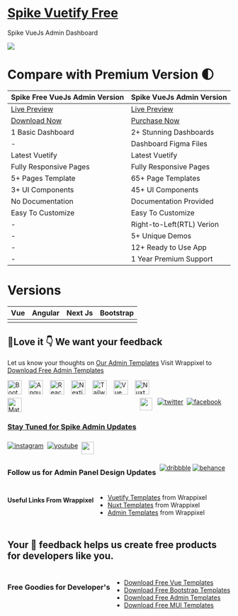 
# <a href="https://spike-vue-free.netlify.app/">Spike Vuetify Free</a>
Spike VueJs Admin Dashboard

<!-- Main image of Template -->
<a target="_blank" href="https://www.wrappixel.com/templates/spike-free-vuejs-admin-template/">
  <img src="https://media3.giphy.com/media/v1.Y2lkPTc5MGI3NjExdDA4bmZqY2Q0NmxpYmcxOXJnemN3NXFtZGlocWdndTJnNHVxYjk3eCZlcD12MV9pbnRlcm5hbF9naWZfYnlfaWQmY3Q9Zw/ywaKW8pASNT4PmTSUE/giphy.gif" />
</a>


# Compare with Premium Version 🌓

<table>
<thead>
<tr>
<th>Spike Free VueJs Admin Version</th>
<th>Spike VueJs Admin Version</th>
</tr>
</thead>
<tbody>
<tr>
  <td>
    <a href="https://spike-vue-free.netlify.app/">Live Preview</a>
  </td>
  <td>
  <a href="https://spike-vue-main.netlify.app/dashboard1">Live Preview</a>
  </td>
</tr>
<tr>
  <td>
      <a href="https://www.wrappixel.com/templates/spike-free-vuejs-admin-template/">Download Now</a>
  </td>
  <td>
    <a href="https://www.wrappixel.com/templates/spike-vuejs-admin-dashboard/?ref=33">Purchase Now</a>
  </td>
</tr>
<tr>
  <td>
  1 Basic Dashboard
  </td>
  <td>
  2+ Stunning Dashboards
  </td>
</tr>
<tr>
  <td>
  -
  </td>
  <td>
  Dashboard Figma Files
  </td>
</tr>
<tr>
  <td>
  Latest Vuetify
  </td>
  <td>
  Latest Vuetify
  </td>
</tr>
<tr>
  <td>
  Fully Responsive Pages
  </td>
  <td>
  Fully Responsive Pages
  </td>
</tr>
<tr>
  <td>
  5+ Pages Template
  </td>
  <td>
  65+ Page Templates
  </td>
</tr>
<tr>
  <td>
  3+ UI Components
  </td>
  <td>
  45+ UI Components
  </td>
</tr>
<tr>
  <td>
  No Documentation
  </td>
  <td>
  Documentation Provided
  </td>
</tr>
<tr>
  <td>
  Easy To Customize
  </td>
  <td>
  Easy To Customize
  </td>
</tr>
<tr>
  <td>
  -
  </td>
  <td>
  Right-to-Left(RTL) Verion
  </td>
</tr>
<tr>
  <td>
  -
  </td>
  <td>
  5+ Unique Demos
  </td>
</tr>
<tr>
  <td>
  -
  </td>
  <td>
  12+ Ready to Use App
  </td>
</tr>
<tr>
  <td>
  -
  </td>
  <td>
  1 Year Premium Support
  </td>
</tr>
</tbody>
</table>

<!-- Versions of Template -->
# Versions
<table>
<thead>
<tr>
<th>Vue</th>
<th>Angular</th>
<th>Next Js</th>
<th>Bootstrap</th>
</tr>
</thead>
<tbody>
<tr>
<td>
  <a href="https://www.wrappixel.com/templates/spike-vuejs-admin-dashboard/?ref=33" width="150px">
    <img src="https://www.wrappixel.com/wp-content/uploads/edd/2023/09/spike-vuejs-admin-dashboard-prev-img.jpg" alt="" style="max-width:150px;">
  </a>
</td>
<td>
  <a href="https://www.wrappixel.com/templates/spike-angular-admin-template/?ref=33" rel="nofollow" width="150px">
    <img src="https://www.wrappixel.com/wp-content/uploads/edd/2023/10/spike-angular-material-admin-dashboard-ws.jpg" alt="" style="max-width:150px;">
  </a>
</td>
<td>
  <a href="https://www.wrappixel.com/templates/spike-nextjs-admin-template/?ref=33" rel="nofollow" width="150px">
    <img src="https://www.wrappixel.com/wp-content/uploads/edd/2023/09/spike-nextjs-admin-dashboard-prev-img.jpg" alt="" style="max-width:150px;">
  </a>
</td>
<td>
  <a href="https://www.wrappixel.com/templates/spike-bootstrap-admin-dashboard/?ref=33" rel="nofollow" width="150px">
    <img src="https://www.wrappixel.com/wp-content/uploads/edd/2023/09/spike-bootstrap-admin-dashboard-prev-img.jpg" alt="" style="max-width:150px;">
  </a>
</td>
</td>
  
</tr>
</tbody>
</table>






## 🤩Love it 👇 We want your feedback

Let us know your thoughts on  [Our Admin Templates](https://www.wrappixel.com/templates/category/admin-dashboard-templates/) Visit  Wrappixel  to  [Download Free Admin Templates](https://www.wrappixel.com/templates/category/free-admin-panel-templates/)

<div style="display: flex; flex-wrap: wrap; gap: 8px; justify-content: left;">
<a href="https://www.wrappixel.com/templates/category/bootstrap-templates/"><img src="https://cdn.jsdelivr.net/gh/devicons/devicon/icons/bootstrap/bootstrap-original.svg" height="32" alt="Bootstrap 5 templates" style="margin-right: 8px"> </a> <a href="https://www.wrappixel.com/templates/category/angular-templates/"><img src="https://skillicons.dev/icons?i=angular" height="32" alt="Angular" style="margin-right: 8px">
<a href="https://www.wrappixel.com/templates/category/react-templates/">
<img src="https://skillicons.dev/icons?i=react" height="32" alt="React templates" style="margin-right: 8px"> <a href="https://www.wrappixel.com/templates/category/nextjs-templates/"><img src="https://skillicons.dev/icons?i=nextjs" height="32" alt="Nextjs" style="margin-right: 8px"> <a href="https://www.wrappixel.com/templates/category/tailwind-dashboard/"><img src="https://skillicons.dev/icons?i=tailwind" height="32" alt="Tailwind CSS" style="margin-right: 8px"> <a href="https://www.wrappixel.com/templates/category/vuejs-templates/"><img src="https://skillicons.dev/icons?i=vue" height="32" alt="Vue" style="margin-right: 8px"> <a href="https://www.wrappixel.com/templates/category/nuxt-templates/"><img src="https://skillicons.dev/icons?i=nuxtjs" height="32" alt="Nuxt.js" style="margin-right: 8px"> <a href="https://www.wrappixel.com/templates/category/mui-templates/"><img src="https://skillicons.dev/icons?i=materialui" height="32" alt="Material UI" style="margin-right: 8px">

<h3>Stay Tuned for Spike Admin Updates</h3>
<a href="https://github.com/wrappixel" target="_blank"><img src="https://img.shields.io/badge/GitHub-100000?style=for-the-badge&logo=github&logoColor=white" height="28" style="margin-right: 4px"></a> <a target="_blank" href="https://twitter.com/wrappixel" style="display: inline-block;"><img src="https://img.shields.io/badge/twitter-x?style=for-the-badge&logo=x&logoColor=white&color=%230f1419" alt="twitter" /></a>
<a target="_blank" href="https://www.facebook.com/wrappixel" style="display: inline-block;"><img src="https://img.shields.io/badge/facebook-logo?style=for-the-badge&logo=facebook&logoColor=white&color=%230866ff" alt="facebook" /></a>
<a target="_blank" href="https://www.instagram.com/wrappixel" style="display: inline-block;"><img src="https://img.shields.io/badge/instagram-logo?style=for-the-badge&logo=instagram&logoColor=white&color=%23F35369" alt="instagram" /></a> <a target="_blank" href="https://www.youtube.com/wrappixel" style="display: inline-block;"><img src="https://img.shields.io/badge/youtube-logo?style=for-the-badge&logo=youtube&logoColor=white&color=%23cc0000" alt="youtube" /></a> <a href="https://www.linkedin.com/company/wrappixel" target="_blank"><img src="https://img.shields.io/badge/LinkedIn-0077B5?style=for-the-badge&logo=linkedin&logoColor=white" height="28" style="margin-right: 4px"></a> 



### Follow us for Admin Panel Design Updates
<a target="_blank" href="https://www.dribbble.com/wrappixel" style="display: inline-block;"><img src="https://img.shields.io/badge/dribbble-logo?style=for-the-badge&logo=dribbble&logoColor=white&color=%23ea64d9" alt="dribbble" /></a> <a target="_blank" href="https://www.behance.net/wrappixel" style="display: inline-block;"><img src="https://img.shields.io/badge/behance-logo?style=for-the-badge&logo=behance&logoColor=white&color=%230057ff" alt="behance" /></a>

#### Useful Links From Wrappixel
- <a href="https://www.wrappixel.com/templates/category/vuetify-templates/">Vuetify Templates</a> from Wrappixel
- <a href="https://www.wrappixel.com/templates/category/nuxt-templates/">Nuxt Templates</a> from Wrappixel
- <a href="https://www.wrappixel.com/templates/category/admin-dashboard-templates/">Admin Templates</a> from Wrappixel



## Your 🤝 feedback helps us create free products for developers like you.

### Free Goodies for Developer's 
- [Download Free Vue Templates](https://www.wrappixel.com/templates/category/vuejs-templates/)
- [Download Free Bootstrap Templates](https://www.wrappixel.com/templates/category/free-bootstrap-templates/?utm_source=github)
- [Download Free Admin Templates](https://www.wrappixel.com/templates/category/free-admin-panel-templates/)
- [Download Free MUI Templates](https://www.wrappixel.com/templates/category/mui-templates/?utm_source=github)

